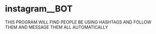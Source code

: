 # instagram__BOT
THIS PROGRAM WILL FIND PEOPLE BE USING HASHTAGS AND FOLLOW THEM AND MESSAGE THEM ALL AUTOMATICALLY
